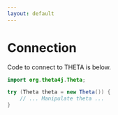 ```yaml
---
layout: default
---
```


# Connection

Code to connect to THETA is below.

```java
import org.theta4j.Theta;

try (Theta theta = new Theta()) {
    // ... Manipulate theta ...
}
```

